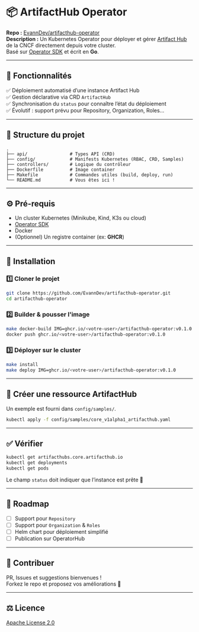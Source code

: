 # 📦 ArtifactHub Operator

**Repo :** [EvannDev/artifacthub-operator](https://github.com/EvannDev/artifacthub-operator)  
**Description :** Un Kubernetes Operator pour déployer et gérer [Artifact Hub](https://artifacthub.io/) de la CNCF directement depuis votre cluster.  
Basé sur [Operator SDK](https://sdk.operatorframework.io/) et écrit en **Go**.

---

## 🚀 Fonctionnalités

✅ Déploiement automatisé d’une instance Artifact Hub  
✅ Gestion déclarative via CRD `ArtifactHub`  
✅ Synchronisation du `status` pour connaître l’état du déploiement  
✅ Évolutif : support prévu pour Repository, Organization, Roles...

---

## 📂 Structure du projet

```
.
├── api/                # Types API (CRD)
├── config/             # Manifests Kubernetes (RBAC, CRD, Samples)
├── controllers/        # Logique du contrôleur
├── Dockerfile          # Image container
├── Makefile            # Commandes utiles (build, deploy, run)
└── README.md           # Vous êtes ici !
```

---

## ⚙️ Pré-requis

- Un cluster Kubernetes (Minikube, Kind, K3s ou cloud)
- [Operator SDK](https://sdk.operatorframework.io/docs/installation/)
- Docker
- (Optionnel) Un registre container (ex: **GHCR**)

---

## 🔧 Installation

### 1️⃣ Cloner le projet

```bash
git clone https://github.com/EvannDev/artifacthub-operator.git
cd artifacthub-operator
```

### 2️⃣ Builder & pousser l'image

```bash
make docker-build IMG=ghcr.io/<votre-user>/artifacthub-operator:v0.1.0
docker push ghcr.io/<votre-user>/artifacthub-operator:v0.1.0
```

### 3️⃣ Déployer sur le cluster

```bash
make install
make deploy IMG=ghcr.io/<votre-user>/artifacthub-operator:v0.1.0
```

---

## 📜 Créer une ressource ArtifactHub

Un exemple est fourni dans `config/samples/`.

```bash
kubectl apply -f config/samples/core_v1alpha1_artifacthub.yaml
```

---

## ✅ Vérifier

```bash
kubectl get artifacthubs.core.artifacthub.io
kubectl get deployments
kubectl get pods
```

Le champ `status` doit indiquer que l’instance est prête 🎉

---

## 🚧 Roadmap

- [ ] Support pour `Repository`
- [ ] Support pour `Organization` & `Roles`
- [ ] Helm chart pour déploiement simplifié
- [ ] Publication sur OperatorHub

---

## 🤝 Contribuer

PR, Issues et suggestions bienvenues !  
Forkez le repo et proposez vos améliorations 🚀

---

## ⚖️ Licence

[Apache License 2.0](LICENSE)